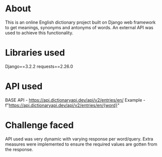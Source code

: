 # About

This is an online English dictionary project built on Django web framework to get meanings, synonyms and antonyms of words. An external API was used to achieve this functionality.

# Libraries used

Django==3.2.2
requests==2.26.0

# API used

BASE API - https://api.dictionaryapi.dev/api/v2/entries/en/
Example - f"https://api.dictionaryapi.dev/api/v2/entries/en/{word}"

# Challenge faced

API used was very dynamic with varying response per word/query. Extra measures were implemented to ensure the required values are gotten from the response.